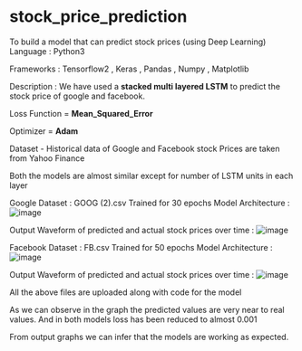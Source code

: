 # stock_price_prediction
To build a model that can predict stock prices (using Deep Learning)
Language : Python3

Frameworks : Tensorflow2 , Keras , Pandas , Numpy , Matplotlib

Description : We have used a **stacked multi layered LSTM** to predict the stock price of google and facebook.

Loss Function = **Mean_Squared_Error**

Optimizer = **Adam**

Dataset - Historical data of Google and Facebook stock Prices are taken from Yahoo Finance

Both the models are almost similar except for number of LSTM units in each layer

Google Dataset : GOOG (2).csv 
Trained for 30 epochs
Model Architecture :
![image](https://user-images.githubusercontent.com/59412269/131734947-2934e601-cd5a-43b7-962d-ac9066722f8c.png)

Output Waveform of predicted and actual stock prices over time :
![image](https://user-images.githubusercontent.com/59412269/131735032-9b3ec8b0-dd41-4e0e-9a7d-dc58cc6a7a08.png)

Facebook Dataset : FB.csv
Trained for 50 epochs
Model Architecture :
![image](https://user-images.githubusercontent.com/59412269/131735134-433cc89c-1e16-4b16-b70a-5c5722872bd9.png)

Output Waveform of predicted and actual stock prices over time :
![image](https://user-images.githubusercontent.com/59412269/131735268-7ee1e084-ef66-40f4-b849-d2682dd3b3a2.png)

All the above files are uploaded along with code for the model

As we can observe in the graph the predicted values are very near to real values. 
And in both models loss has been reduced to almost 0.001

From output graphs we can infer that the models are working as expected.

